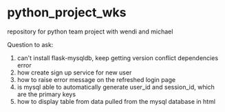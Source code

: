 # python_project_wks
 repository for python team project with wendi and michael

Question to ask:

1. can't install flask-mysqldb, keep getting version conflict dependencies error
2. how create sign up service for new user
3. how to raise error message on the refreshed login page
4. is mysql able to automatically generate user_id and session_id, which are the primary keys
5. how to display table from data pulled from the mysql database in html
